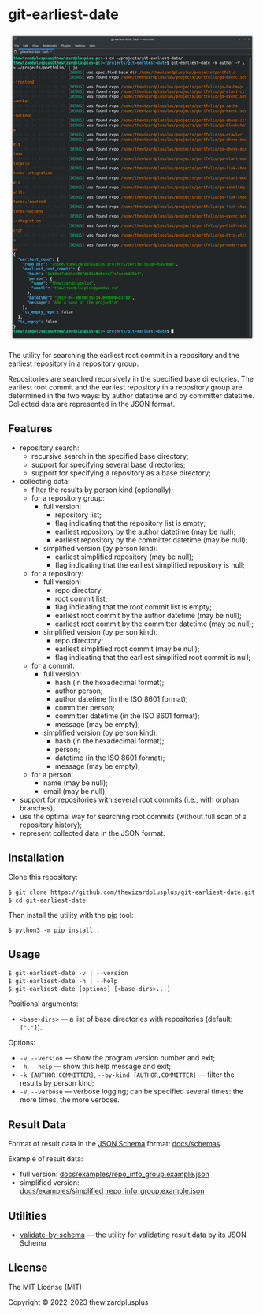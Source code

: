 # git-earliest-date

![](docs/screenshot.png)

The utility for searching the earliest root commit in a repository and the earliest repository in a repository group.

Repositories are searched recursively in the specified base directories. The earliest root commit and the earliest repository in a repository group are determined in the two ways: by author datetime and by committer datetime. Collected data are represented in the JSON format.

## Features

- repository search:
  - recursive search in the specified base directory;
  - support for specifying several base directories;
  - support for specifying a repository as a base directory;
- collecting data:
  - filter the results by person kind (optionally);
  - for a repository group:
    - full version:
      - repository list;
      - flag indicating that the repository list is empty;
      - earliest repository by the author datetime (may be null);
      - earliest repository by the committer datetime (may be null);
    - simplified version (by person kind):
      - earliest simplified repository (may be null);
      - flag indicating that the earliest simplified repository is null;
  - for a repository:
    - full version:
      - repo directory;
      - root commit list;
      - flag indicating that the root commit list is empty;
      - earliest root commit by the author datetime (may be null);
      - earliest root commit by the committer datetime (may be null);
    - simplified version (by person kind):
      - repo directory;
      - earliest simplified root commit (may be null);
      - flag indicating that the earliest simplified root commit is null;
  - for a commit:
    - full version:
      - hash (in the hexadecimal format);
      - author person;
      - author datetime (in the ISO 8601 format);
      - committer person;
      - committer datetime (in the ISO 8601 format);
      - message (may be empty);
    - simplified version (by person kind):
      - hash (in the hexadecimal format);
      - person;
      - datetime (in the ISO 8601 format);
      - message (may be empty);
  - for a person:
    - name (may be null);
    - email (may be null);
- support for repositories with several root commits (i.e., with orphan branches);
- use the optimal way for searching root commits (without full scan of a repository history);
- represent collected data in the JSON format.

## Installation

Clone this repository:

```
$ git clone https://github.com/thewizardplusplus/git-earliest-date.git
$ cd git-earliest-date
```

Then install the utility with the [pip](https://pip.pypa.io/) tool:

```
$ python3 -m pip install .
```

## Usage

```
$ git-earliest-date -v | --version
$ git-earliest-date -h | --help
$ git-earliest-date [options] [<base-dirs>...]
```

Positional arguments:

- `<base-dirs>` &mdash; a list of base directories with repositories (default: `["."]`).

Options:

- `-v`, `--version` &mdash; show the program version number and exit;
- `-h`, `--help` &mdash; show this help message and exit;
- `-k {AUTHOR,COMMITTER}`, `--by-kind {AUTHOR,COMMITTER}` &mdash; filter the results by person kind;
- `-V`, `--verbose` &mdash; verbose logging; can be specified several times: the more times, the more verbose.

## Result Data

Format of result data in the [JSON Schema](https://json-schema.org/) format: [docs/schemas](docs/schemas).

Example of result data:

- full version: [docs/examples/repo_info_group.example.json](docs/examples/repo_info_group.example.json)
- simplified version: [docs/examples/simplified_repo_info_group.example.json](docs/examples/simplified_repo_info_group.example.json)

## Utilities

- [validate-by-schema](tools/validate-by-schema) &mdash; the utility for validating result data by its JSON Schema

## License

The MIT License (MIT)

Copyright &copy; 2022-2023 thewizardplusplus
